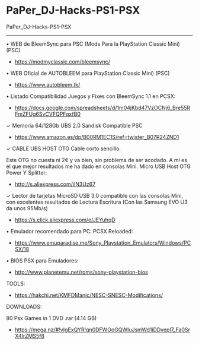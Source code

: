 # PaPer_DJ-Hacks-PS1-PSX
PaPer_DJ-Hacks-PS1-PSX


---------------------------------------------------------------------

• WEB de BleemSync para PSC (Mods Para la PlayStation Classic Mini) (PSC)
- https://modmyclassic.com/bleemsync/

• WEB Oficial de AUTOBLEEM para PlayStation Classic Mini) (PSC)
- https://www.autobleem.tk/

• Listado Compatibilidad Juegos y Fixes con BleemSync 1.1 en PCSX: 
- https://docs.google.com/spreadsheets/d/1m04jKbd47VzOCNj6_Bre55RFmZFUg6SvCVFQPFqxfB0

✓ Memoria 64/128Gb UBS 2.0 Sandisk Compatible PSC
- https://www.amazon.es/dp/B00RM1EC1S/ref=twister_B07R24ZND1

✓ CABLE UBS HOST OTG Cable corto sencillo.

Este OTG no cuesta ni 2€ y va bien, sin problema de ser acodado. A mí es el que mejor resultados me ha dado en consolas Mini.
Micro USB Host OTG Power Y Splitter:
 - http://s.aliexpress.com/iIN3Uz67

✓ Lector de tarjetas MicroSD USB 3.0 compatible con las consolas Mini, con excelentes resultados de Lectura Escritura (Con las Samsung EVO U3 da unos 95Mb/s) 
- https://s.click.aliexpress.com/e/JEYuhqD

• Emulador recomendado para PC: 
PCSX Reloaded:
- https://www.emuparadise.me/Sony_Playstation_Emulators/Windows/PCSX/18

• BIOS PSX para Emuladores: 
- http://www.planetemu.net/roms/sony-playstation-bios

TOOLS:

* https://hakchi.net/KMFDManic/NESC-SNESC-Modifications/

DOWNLOADS:

 80 Psx Games in 1 DVD .rar (4.14 GB)
* https://mega.nz/#!vIgExQYR!gn0DFWOoGQWIuJsmWd1iDDvepI7_Fa0SrX4IrZMS5f8

